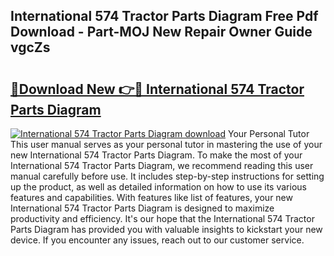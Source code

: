 ## International 574 Tractor Parts Diagram Free Pdf Download - Part-MOJ New Repair Owner Guide vgcZs

# <h2><a href="http://dflqrnr.blite.top/?on=International+574+Tractor+Parts+Diagram">🔗Download New 👉🔴 International 574 Tractor Parts Diagram</a></h2>

[![International 574 Tractor Parts Diagram download](https://i.imgur.com/lujVjoI.png)](http://dflqrnr.blite.top/?on=International+574+Tractor+Parts+Diagram)
Your Personal Tutor This user manual serves as your personal tutor in mastering the use of your new International 574 Tractor Parts Diagram. To make the most of your International 574 Tractor Parts Diagram, we recommend reading this user manual carefully before use. It includes step-by-step instructions for setting up the product, as well as detailed information on how to use its various features and capabilities. With features like list of features, your new International 574 Tractor Parts Diagram is designed to maximize productivity and efficiency. It's our hope that the International 574 Tractor Parts Diagram has provided you with valuable insights to kickstart your new device. If you encounter any issues, reach out to our customer service.
